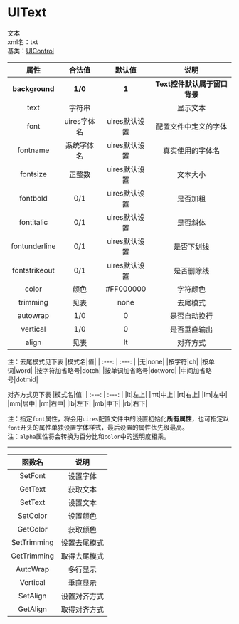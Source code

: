 # UIText
文本  
xml名：txt  
基类：[UIControl](UIControl.md)

|属性|合法值|默认值|说明|
| :---: | :---: | :---: | :---: |
|**background**|**1/0**|**1**|**Text控件默认属于窗口背景**|
|text|字符串||显示文本|
|font|uires字体名|uires默认设置|配置文件中定义的字体|
|fontname|系统字体名|uires默认设置|真实使用的字体名|
|fontsize|正整数|uires默认设置|文本大小|
|fontbold|0/1|uires默认设置|是否加粗|
|fontitalic|0/1|uires默认设置|是否斜体|
|fontunderline|0/1|uires默认设置|是否下划线|
|fontstrikeout|0/1|uires默认设置|是否删除线|
|color|颜色|#FF000000|字符颜色|
|trimming|见表|none|去尾模式|
|autowrap|1/0|0|是否自动换行|
|vertical|1/0|0|是否垂直输出|
|align|见表|lt|对齐方式|

注：去尾模式见下表
|模式名|值|
| :---: | :---: |
|无|none|
|按字符|ch|
|按单词|word|
|按字符加省略号|dotch|
|按单词加省略号|dotword|
|中间加省略号|dotmid|

对齐方式见下表
|模式名|值|
| :---: | :---: |
|lt|左上|
|mt|中上|
|rt|右上|
|lm|左中|
|mm|居中|
|rm|右中|
|lb|左下|
|mb|中下|
|rb|右下|

注：指定`font`属性，将会用`uires`配置文件中的设置初始化**所有属性**，也可指定以`font`开头的属性单独设置字体样式，最后设置的属性优先级最高。  
注：`alpha`属性将会转换为百分比和`color`中的透明度相乘。

* * * * *

|函数名|说明|
| :---: | :---: |
|SetFont|设置字体|
|GetText|获取文本|
|SetText|设置文本|
|SetColor|设置颜色|
|GetColor|获取颜色|
|SetTrimming|设置去尾模式|
|GetTrimming|取得去尾模式
|AutoWrap|多行显示|
|Vertical|垂直显示|
|SetAlign|设置对齐方式|
|GetAlign|取得对齐方式|